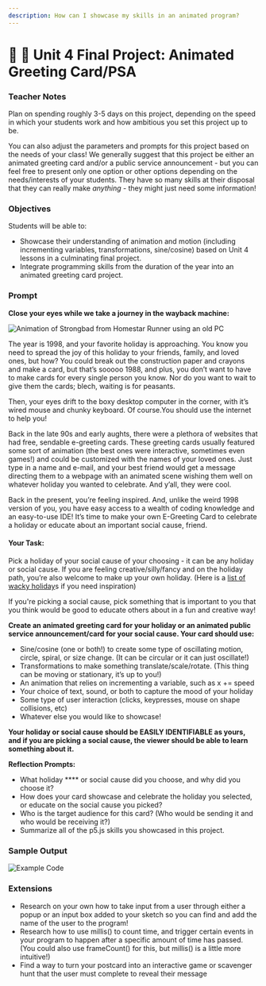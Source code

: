 ```yaml
---
description: How can I showcase my skills in an animated program?
---
```


# 🎨 🎨 Unit 4 Final Project: Animated Greeting Card/PSA

### Teacher Notes

Plan on spending roughly 3-5 days on this project, depending on the speed in which your students work and how ambitious you set this project up to be.

You can also adjust the parameters and prompts for this project based on the needs of your class! We generally suggest that this project be either an animated greeting card and/or a public service announcement - but you can feel free to present only one option or other options depending on the needs/interests of your students. They have so many skills at their disposal that they can really make _anything -_ they might just need some information!

### Objectives

Students will be able to:

* Showcase their understanding of animation and motion (including incrementing variables, transformations, sine/cosine) based on Unit 4 lessons in a culminating final project.&#x20;
* Integrate programming skills from the duration of the year into an animated greeting card project.

### Prompt

**Close your eyes while we take a journey in the wayback machine:**

![Animation of Strongbad from Homestar Runner using an old PC](https://lh4.googleusercontent.com/dYE4eAznQsyCIr2f2PvH-Vc5IYKzMad\_rHdXmxh2aPFQfxOlZsx5RAW7hX1sO2hgl7h5fkTlLmRlI9nWNCO5MR9ecuJWYyGVF7SJOPZY7gGH2-AioR9sGUK0cRxxLALsHT3aihEO)

The year is 1998, and your favorite holiday is approaching. You know you need to spread the joy of this holiday to your friends, family, and loved ones, but how? You could break out the construction paper and crayons and make a card, but that’s sooooo 1988, and plus, you don’t want to have to make cards for every single person you know. Nor do you want to wait to give them the cards; blech, waiting is for peasants.

Then, your eyes drift to the boxy desktop computer in the corner, with it’s wired mouse and chunky keyboard. Of course.You should use the internet to help you!

Back in the late 90s and early aughts, there were a plethora of websites that had free, sendable e-greeting cards. These greeting cards usually featured some sort of animation (the best ones were interactive, sometimes even games!) and could be customized with the names of your loved ones. Just type in a name and e-mail, and your best friend would get a message directing them to a webpage with an animated scene wishing them well on whatever holiday you wanted to celebrate. And y’all, they were cool.

Back in the present, you’re feeling inspired. And, unlike the weird 1998 version of you, you have easy access to a wealth of coding knowledge and an easy-to-use IDE! It’s time to make your own E-Greeting Card to celebrate a holiday or educate about an important social cause, friend.

#### Your Task:

Pick a holiday of your social cause of your choosing - it can be any holiday or social cause. If you are feeling creative/silly/fancy and on the holiday path, you’re also welcome to make up your own holiday. (Here is a [list of wacky holiday](http://all-funny.info/real-list-of-national-days)s if you need inspiration)

If you're picking a social cause, pick something that is important to you that you think would be good to educate others about in a fun and creative way!

**Create an animated greeting card for your holiday or an animated public service announcement/card for your social cause. Your card should use:**

* Sine/cosine (one or both!) to create some type of oscillating motion, circle, spiral, or size change. (It can be circular or it can just oscillate!)&#x20;
* Transformations to make something translate/scale/rotate. (This thing can be moving or stationary, it’s up to you!)&#x20;
* An animation that relies on incrementing a variable, such as x += speed&#x20;
* Your choice of text, sound, or both to capture the mood of your holiday&#x20;
* Some type of user interaction (clicks, keypresses, mouse on shape collisions, etc)
* Whatever else you would like to showcase!

**Your holiday or social cause should be EASILY IDENTIFIABLE as yours, and if you are picking a social cause, the viewer should be able to learn something about it.**

**Reflection Prompts:**

* What holiday **** or social cause did you choose, and why did you choose it?&#x20;
* How does your card showcase and celebrate the holiday you selected, or educate on the social cause you picked?&#x20;
* Who is the target audience for this card? (Who would be sending it and who would be receiving it?)&#x20;
* Summarize all of the p5.js skills you showcased in this project.

### Sample Output

![Example Code](../.gitbook/assets/example\_gif.gif)

### Extensions

* Research on your own how to take input from a user through either a popup or an input box added to your sketch so you can find and add the name of the user to the program!&#x20;
* Research how to use millis() to count time, and trigger certain events in your program to happen after a specific amount of time has passed. (You could also use frameCount() for this, but millis() is a little more intuitive!)&#x20;
* Find a way to turn your postcard into an interactive game or scavenger hunt that the user must complete to reveal their message
